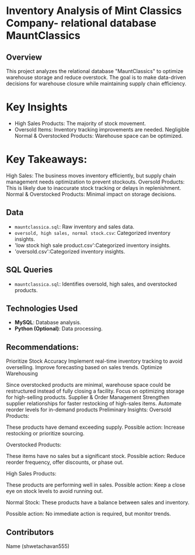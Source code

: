 # Inventory Analysis of  Mint Classics Company- relational database MauntClassics

## Overview
This project analyzes the relational database "MauntClassics" to optimize warehouse storage and reduce overstock. The goal is to make data-driven decisions for warehouse closure while maintaining supply chain efficiency.

# Key Insights
- High Sales Products: The majority of stock movement.
- Oversold Items: Inventory tracking improvements are needed.
  Negligible Normal & Overstocked Products: Warehouse space can be optimized.
# Key Takeaways:
  High Sales: The business moves inventory efficiently, but supply chain management needs optimization to prevent stockouts.
  Oversold Products: This is likely due to inaccurate stock tracking or delays in replenishment.
  Normal & Overstocked Products: Minimal impact on storage decisions.
## Data
- `mauntclassica.sql`: Raw inventory and sales data.
- `oversold, high sales, normal stock.csv`: Categorized inventory insights.
- 'low stock high sale product.csv':Categorized inventory insights.
- 'oversold.csv':Categorized inventory insights.
## SQL Queries
- `mauntclassica.sql`: Identifies oversold, high sales, and overstocked products.

## Technologies Used
- **MySQL**: Database analysis.
- **Python (Optional)**: Data processing.

## Recommendations:
Prioritize Stock Accuracy
Implement real-time inventory tracking to avoid overselling.
Improve forecasting based on sales trends.
Optimize Warehousing

Since overstocked products are minimal, warehouse space could be restructured instead of fully closing a facility.
Focus on optimizing storage for high-selling products.
Supplier & Order Management
Strengthen supplier relationships for faster restocking of high-sales items.
Automate reorder levels for in-demand products
Preliminary Insights:
Oversold Products:

These products have demand exceeding supply.
Possible action: Increase restocking or prioritize sourcing.

Overstocked Products:

These items have no sales but a significant stock.
Possible action: Reduce reorder frequency, offer discounts, or phase out.

High Sales Products:

These products are performing well in sales.
Possible action: Keep a close eye on stock levels to avoid running out.

Normal Stock:
These products have a balance between sales and inventory.

Possible action: No immediate action is required, but monitor trends.










## Contributors
Name (shwetachavan555)




